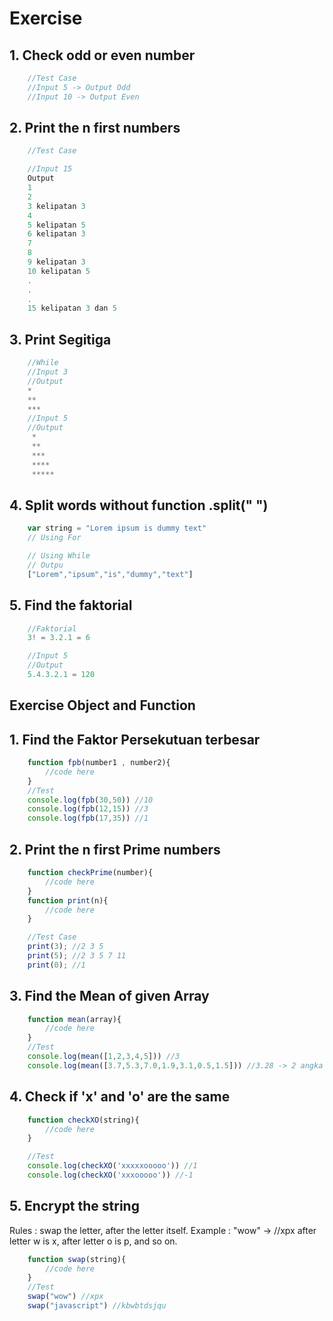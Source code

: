 # Exercise

## 1. Check odd or even number

```javascript
    //Test Case
    //Input 5 -> Output Odd
    //Input 10 -> Output Even
```

## 2. Print the n first numbers

```javascript
    //Test Case

    //Input 15
    Output
    1
    2
    3 kelipatan 3
    4
    5 kelipatan 5
    6 kelipatan 3
    7
    8
    9 kelipatan 3
    10 kelipatan 5
    .
    .
    .
    15 kelipatan 3 dan 5

```

## 3. Print Segitiga

```javascript
    //While
    //Input 3
    //Output
    *
    **
    ***
    //Input 5
    //Output
     *
     **
     ***
     ****
     *****
```

## 4. Split words without function .split(" ")

```javascript
    var string = "Lorem ipsum is dummy text"
    // Using For

    // Using While
    // Outpu
    ["Lorem","ipsum","is","dummy","text"]
```

## 5. Find the faktorial

```javascript
    //Faktorial
    3! = 3.2.1 = 6

    //Input 5
    //Output
    5.4.3.2.1 = 120
```

## Exercise Object and Function

## 1. Find the Faktor Persekutuan terbesar

```javascript
    function fpb(number1 , number2){
        //code here
    }
    //Test
    console.log(fpb(30,50)) //10
    console.log(fpb(12,15)) //3
    console.log(fpb(17,35)) //1
```

## 2. Print the n first Prime numbers

```javascript
    function checkPrime(number){
        //code here
    }
    function print(n){
        //code here
    }

    //Test Case
    print(3); //2 3 5
    print(5); //2 3 5 7 11
    print(0); //1
```

## 3. Find the Mean of given Array

```javascript
    function mean(array){
        //code here
    }
    //Test
    console.log(mean([1,2,3,4,5])) //3
    console.log(mean([3.7,5.3,7.0,1.9,3.1,0.5,1.5])) //3.28 -> 2 angka di blkg

```

## 4. Check if 'x' and 'o' are the same

```javascript
    function checkXO(string){
        //code here
    }

    //Test
    console.log(checkXO('xxxxxooooo')) //1
    console.log(checkXO('xxxooooo')) //-1
```

## 5. Encrypt the string

Rules : swap the letter, after the letter itself.
Example : "wow" -> //xpx
after letter w is x, after letter o is p, and so on.

```javascript
    function swap(string){
        //code here
    }
    //Test
    swap("wow") //xpx
    swap("javascript") //kbwbtdsjqu
```
